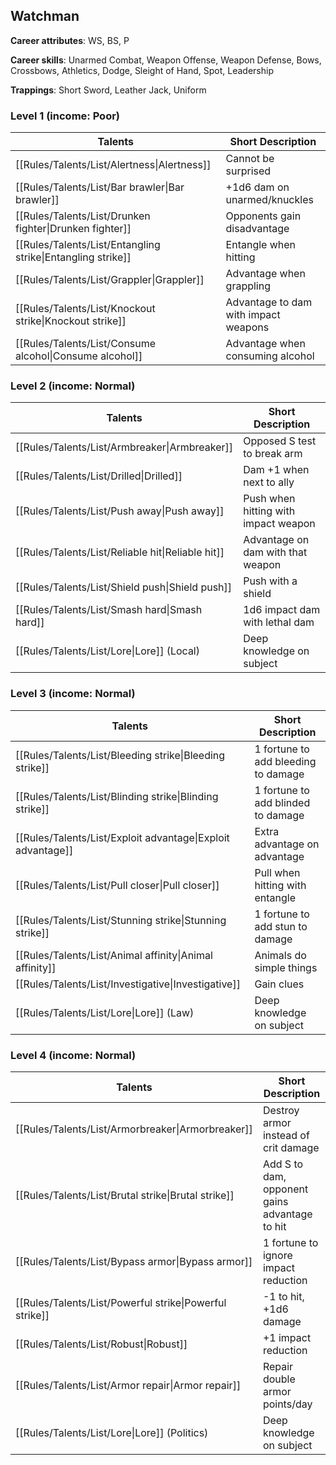 
## Watchman

**Career attributes**: WS, BS, P

**Career skills**: Unarmed Combat, Weapon Offense, Weapon Defense, Bows, Crossbows, Athletics, Dodge, Sleight of Hand, Spot, Leadership

**Trappings**: Short Sword, Leather Jack, Uniform

### Level 1 (income: Poor)

| Talents | Short Description |
| --- | --- |
| [[Rules/Talents/List/Alertness\|Alertness]] | Cannot be surprised |
| [[Rules/Talents/List/Bar brawler\|Bar brawler]] | +1d6 dam on unarmed/knuckles |
| [[Rules/Talents/List/Drunken fighter\|Drunken fighter]] | Opponents gain disadvantage |
| [[Rules/Talents/List/Entangling strike\|Entangling strike]] | Entangle when hitting |
| [[Rules/Talents/List/Grappler\|Grappler]] | Advantage when grappling |
| [[Rules/Talents/List/Knockout strike\|Knockout strike]] | Advantage to dam with impact weapons |
| [[Rules/Talents/List/Consume alcohol\|Consume alcohol]] | Advantage when consuming alcohol |


### Level 2 (income: Normal)

| Talents | Short Description |
| --- | --- |
| [[Rules/Talents/List/Armbreaker\|Armbreaker]] | Opposed S test to break arm |
| [[Rules/Talents/List/Drilled\|Drilled]] | Dam +1 when next to ally |
| [[Rules/Talents/List/Push away\|Push away]] | Push when hitting with impact weapon |
| [[Rules/Talents/List/Reliable hit\|Reliable hit]] | Advantage on dam with that weapon |
| [[Rules/Talents/List/Shield push\|Shield push]] | Push with a shield |
| [[Rules/Talents/List/Smash hard\|Smash hard]] | 1d6 impact dam with lethal dam |
| [[Rules/Talents/List/Lore\|Lore]] (Local) | Deep knowledge on subject |


### Level 3 (income: Normal)

| Talents | Short Description |
| --- | --- |
| [[Rules/Talents/List/Bleeding strike\|Bleeding strike]] | 1 fortune to add bleeding to damage |
| [[Rules/Talents/List/Blinding strike\|Blinding strike]] | 1 fortune to add blinded to damage |
| [[Rules/Talents/List/Exploit advantage\|Exploit advantage]] | Extra advantage on advantage |
| [[Rules/Talents/List/Pull closer\|Pull closer]] | Pull when hitting with entangle |
| [[Rules/Talents/List/Stunning strike\|Stunning strike]] | 1 fortune to add stun to damage |
| [[Rules/Talents/List/Animal affinity\|Animal affinity]] | Animals do simple things |
| [[Rules/Talents/List/Investigative\|Investigative]] | Gain clues |
| [[Rules/Talents/List/Lore\|Lore]] (Law) | Deep knowledge on subject |


### Level 4 (income: Normal)

| Talents | Short Description |
| --- | --- |
| [[Rules/Talents/List/Armorbreaker\|Armorbreaker]] | Destroy armor instead of crit damage |
| [[Rules/Talents/List/Brutal strike\|Brutal strike]] | Add S to dam, opponent gains advantage to hit |
| [[Rules/Talents/List/Bypass armor\|Bypass armor]] | 1 fortune to ignore impact reduction |
| [[Rules/Talents/List/Powerful strike\|Powerful strike]] | -1 to hit, +1d6 damage |
| [[Rules/Talents/List/Robust\|Robust]] | +1 impact reduction |
| [[Rules/Talents/List/Armor repair\|Armor repair]] | Repair double armor points/day |
| [[Rules/Talents/List/Lore\|Lore]] (Politics) | Deep knowledge on subject |


